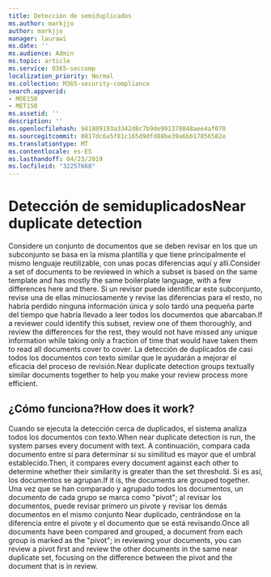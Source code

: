 ```yaml
---
title: Detección de semiduplicados
ms.author: markjjo
author: markjjo
manager: laurawi
ms.date: ''
ms.audience: Admin
ms.topic: article
ms.service: O365-seccomp
localization_priority: Normal
ms.collection: M365-security-compliance
search.appverid:
- MOE150
- MET150
ms.assetid: ''
description: ''
ms.openlocfilehash: 941809193a3342d8c7b9de991370848aee4af070
ms.sourcegitcommit: 0017dc6a5f81c165d9dfd88be39a6bb17856582e
ms.translationtype: MT
ms.contentlocale: es-ES
ms.lasthandoff: 04/23/2019
ms.locfileid: "32257668"
---
```

# <a name="near-duplicate-detection"></a><span data-ttu-id="3045d-102">Detección de semiduplicados</span><span class="sxs-lookup"><span data-stu-id="3045d-102">Near duplicate detection</span></span>

<span data-ttu-id="3045d-103">Considere un conjunto de documentos que se deben revisar en los que un subconjunto se basa en la misma plantilla y que tiene principalmente el mismo lenguaje reutilizable, con unas pocas diferencias aquí y allí.</span><span class="sxs-lookup"><span data-stu-id="3045d-103">Consider a set of documents to be reviewed in which a subset is based on the same template and has mostly the same boilerplate language, with a few differences here and there.</span></span> <span data-ttu-id="3045d-104">Si un revisor puede identificar este subconjunto, revise una de ellas minuciosamente y revise las diferencias para el resto, no habría perdido ninguna información única y solo tardó una pequeña parte del tiempo que habría llevado a leer todos los documentos que abarcaban.</span><span class="sxs-lookup"><span data-stu-id="3045d-104">If a reviewer could identify this subset, review one of them thoroughly, and review the differences for the rest, they would not have missed any unique information while taking only a fraction of time that would have taken them to read all documents cover to cover.</span></span> <span data-ttu-id="3045d-105">La detección de duplicados de casi todos los documentos con texto similar que le ayudarán a mejorar el eficacia del proceso de revisión.</span><span class="sxs-lookup"><span data-stu-id="3045d-105">Near duplicate detection groups textually similar documents together to help you make your review process more efficient.</span></span>

## <a name="how-does-it-work"></a><span data-ttu-id="3045d-106">¿Cómo funciona?</span><span class="sxs-lookup"><span data-stu-id="3045d-106">How does it work?</span></span>

<span data-ttu-id="3045d-107">Cuando se ejecuta la detección cerca de duplicados, el sistema analiza todos los documentos con texto.</span><span class="sxs-lookup"><span data-stu-id="3045d-107">When near duplicate detection is run, the system parses every document with text.</span></span> <span data-ttu-id="3045d-108">A continuación, compara cada documento entre sí para determinar si su similitud es mayor que el umbral establecido.</span><span class="sxs-lookup"><span data-stu-id="3045d-108">Then, it compares every document against each other to determine whether their similarity is greater than the set threshold.</span></span> <span data-ttu-id="3045d-109">Si es así, los documentos se agrupan.</span><span class="sxs-lookup"><span data-stu-id="3045d-109">If it is, the documents are grouped together.</span></span> <span data-ttu-id="3045d-110">Una vez que se han comparado y agrupado todos los documentos, un documento de cada grupo se marca como "pivot"; al revisar los documentos, puede revisar primero un pivote y revisar los demás documentos en el mismo conjunto Near duplicado, centrándose en la diferencia entre el pivote y el documento que se está revisando.</span><span class="sxs-lookup"><span data-stu-id="3045d-110">Once all documents have been compared and grouped, a document from each group is marked as the "pivot"; in reviewing your documents, you can review a pivot first and review the other documents in the same near duplicate set, focusing on the difference between the pivot and the document that is in review.</span></span>
